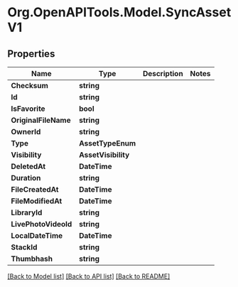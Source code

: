 # Org.OpenAPITools.Model.SyncAssetV1

## Properties

Name | Type | Description | Notes
------------ | ------------- | ------------- | -------------
**Checksum** | **string** |  | 
**Id** | **string** |  | 
**IsFavorite** | **bool** |  | 
**OriginalFileName** | **string** |  | 
**OwnerId** | **string** |  | 
**Type** | **AssetTypeEnum** |  | 
**Visibility** | **AssetVisibility** |  | 
**DeletedAt** | **DateTime** |  | 
**Duration** | **string** |  | 
**FileCreatedAt** | **DateTime** |  | 
**FileModifiedAt** | **DateTime** |  | 
**LibraryId** | **string** |  | 
**LivePhotoVideoId** | **string** |  | 
**LocalDateTime** | **DateTime** |  | 
**StackId** | **string** |  | 
**Thumbhash** | **string** |  | 

[[Back to Model list]](../../README.md#documentation-for-models) [[Back to API list]](../../README.md#documentation-for-api-endpoints) [[Back to README]](../../README.md)

